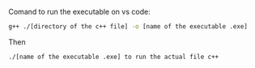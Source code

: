 Comand to run the executable on vs code:
``` bash
g++ ./[directory of the c++ file] -o [name of the executable .exe]
```

Then

``` bash
./[name of the executable .exe] to run the actual file c++
```